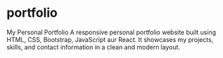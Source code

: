 # portfolio
My Personal Portfolio A responsive personal portfolio website built using HTML, CSS, Bootstrap, JavaScript aur React. It showcases my projects, skills, and contact information in a clean and modern layout.
